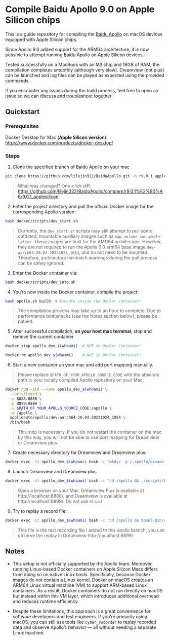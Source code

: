 # Compile Baidu Apollo 9.0 on Apple Silicon chips

This is a guide repository for compiling the [Baidu Apollo](https://github.com/ApolloAuto/apollo) on macOS devices equipped with Apple Silicon chips.

Since Apollo 9.0 added support for the ARM64 architecture, it is now possible to attempt running Baidu Apollo on Apple Silicon devices.



Tested successfully on a MacBook with an M3 chip and 16GB of RAM, the compilation completes smoothly (although very slow). Dreamview (not plus) can be launched and log files can be played as expected using the provided commands.

If you encounter any issues during the build process, feel free to open an issue so we can discuss and troubleshoot together.

## Quickstart

### Prerequisites
Docker Desktop for Mac (**Apple Silicon version**): https://www.docker.com/products/docker-desktop/

### Steps

1. Clone the specified branch of Baidu Apollo on your mac
```bash
git clone https://github.com/lilejin322/BaiduApollo.git -b r9.0.1_applesilicon
```
> What was changed? One-click diff: https://github.com/lilejin322/BaiduApollo/compare/r9.0.1%E2%80%A6r9.0.1_applesilicon

2. Enter the project directory and pull the official Docker image for the corresponding Apollo version:
```bash
bash docker/scripts/dev_start.sh
```
> Currently, the `dev_start.sh` scripts may still attempt to pull some outdated, mountable auxiliary images such as `map_volume-sunnyvale-latest`. These images are built for the AMD64 architecture. However, they are not required to run the Apollo 9.0 arm64 base image `dev-aarch64-20.04-20231024_1054`, and do not need to be mounted. Therefore, architecture mismatch warnings during the pull process can be safely ignored.

3. Enter the Docker container via:
```bash
bash docker/scripts/dev_into.sh
```

4. You’re now inside the Docker container, compile the project:
```bash
bash apollo.sh build  # Execute inside the Docker Container!
```
> The compilation process may take up to an hour to complete. Due to performance bottlenecks (see the Notes section below), please be patient.

5. After successful compilation, **on your host mac terminal**, stop and remove the current container
```bash
docker stop apollo_dev_$(whoami)  # NOT in Docker Container!
```
```bash
docker rm apollo_dev_$(whoami)    # NOT in Docker Container!
```

6. Start a new container on your mac and add port mapping manually.

> Please replace `$PATH_OF_YOUR_APOLLO_SOURCE_CODE` with the absolute path to your locally compiled Apollo repository on your Mac.

```bash
docker run -itd --name apollo_dev_$(whoami) \
  --privileged \
  -p 8888:8888 \
  -p 8899:8899 \
  -v $PATH_OF_YOUR_APOLLO_SOURCE_CODE:/apollo \
  -w /apollo \
  apolloauto/apollo:dev-aarch64-20.04-20231024_1054 \
  /bin/bash
```

> This step is necessary. If you do not restart the container on the mac by this way, you will not be able to use port mapping for Dreamview or Dreamview plus.

7. Create necessary directory for Dreamview and Dreamview plus:
```bash
docker exec -it apollo_dev_$(whoami) bash -c "mkdir -p /.apollo/dreamview/plugins/"
```

8. Launch Dreamview and Dreamview plus
```bash
docker exec -it apollo_dev_$(whoami) bash -c "cd /apollo && ./scripts/bootstrap.sh start"
```
> Open a browser on your Mac. Dreamview Plus is available at http://localhost:8888/, and Dreamview is available at http://localhost:8899/.
Do not use `https`!

9. Try to replay a record file:
``` bash
docker exec -it apollo_dev_$(whoami) bash -c "cd /apollo && bazel-bin/cyber/tools/cyber_recorder/cyber_recorder play -f test.00000 --loop"
```
> This file is the test recording file I added to this apollo branch, you can observe the replay in Dreamview http://localhost:8899/

## Notes

- This setup is not officially supported by the Apollo team. Moreover, running Linux-based Docker containers on Apple Silicon Macs differs from doing so on native Linux hosts. Specifically, because Docker images do not contain a Linux kernel, Docker on macOS creates an ARM64 Linux virtual machine (VM) to support ARM-based Linux containers. As a result, Docker containers do not run directly on macOS but instead within this VM layer, which introduces additional overhead and reduces runtime efficiency.

- Despite these limitations, this approach is a great convenience for software developers and test engineers. If you’re primarily using macOS, you can still use tools like `cyber_recorder` to replay recorded data and observe Apollo’s behavior — all without needing a separate Linux machine.
